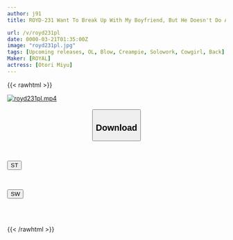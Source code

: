 ```yaml
---
author: j91
title: ROYD-231 Want To Break Up With My Boyfriend, But He Doesn't Do Any Housework Or Work And His Dick Is My Perfect Match... I Can't Get Out Of His Vagina, He Loves To Lick My Vagina, Miyu Otori

url: /v/royd231pl
date: 0000-03-21T01:35:00Z
image: "royd231pl.jpg"
tags: [Upcoming releases, OL, Blow, Creampie, Solowork, Cowgirl, Back]
Maker: [ROYAL]
actress: [Otori Miyu]
---
```



{{< rawhtml >}}

<div class="video" data-videoid="pending_link.html">
    <a href="javascript:;">
        <img src="/v/royd231pl/royd231pl.jpg" width="WIDTH" height="HEIGHT" alt="royd231pl.mp4" loading="lazy">
    </a>
</div>

<script type="text/javascript" src="https://j91.asia/asset/on-demand-pend.js"></script>

<br>
  <link rel="stylesheet" href="https://j91.asia/asset/bs5.css">
  
  <center>
  <button class="btn btn-primary" type="button" data-bs-toggle="collapse" data-bs-target=".multi-collapse" aria-expanded="false" aria-controls="multiCollapseExample1 multiCollapseExample2"><h2>Download</h2></button></center>
</p>
<div class="row">
  <div class="col">
    <div class="collapse multi-collapse" id="multiCollapseExample1">
      <div class="card card-body">
	      	      <br>
<div class="buttons">  
<p><a href="https://j91.asia/pending_link.html" target="_blank"><button class="btn-hover color-3"><i class="fa fa-download"></i> ST</button></a></p></div>
    </div>
  </div>
</div>
  <div class="col">
    <div class="collapse multi-collapse" id="multiCollapseExample2">
      <div class="card card-body">
	      <br>
<div class="buttons">
<p><a href="https://j91.asia/pending_link.html" target="_blank"><button class="btn-hover color-2"><i class="fa fa-download"></i> SW</button></a></p></div>
<br><br>
      </div>
    </div>
  </div>
</div>

{{< /rawhtml >}}